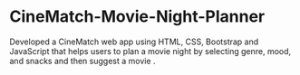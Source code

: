 # CineMatch-Movie-Night-Planner
Developed a CineMatch web app using HTML, CSS, Bootstrap and JavaScript that helps users to plan a movie night by selecting genre, mood, and snacks and then suggest a movie .
